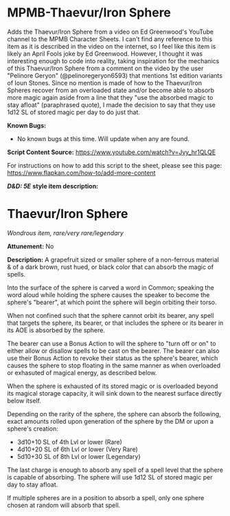 # MPMB-Thaevur/Iron Sphere
Adds the Thaevur/Iron Sphere from a video on Ed Greenwood's YouTube channel to the MPMB Character Sheets. I can't find any reference to this item as it is described in the video on the internet, so I feel like this item is likely an April Fools joke by Ed Greenwood. However, I thought it was interesting enough to code into reality, taking inspiration for the mechanics of this Thaevur/Iron Sphere from a comment on the video by the user "Pelinore Geryon" (@pelinoregeryon6593) that mentions 1st edition variants of Ioun Stones. Since no mention is made of how to the Thaevur/Iron Spheres recover from an overloaded state and/or become able to absorb more magic again aside from a line that they "use the absorbed magic to stay afloat" (paraphrased quote), I made the decision to say that they use 1d12 SL of stored magic per day to do just that.

**Known Bugs:**
- No known bugs at this time. Will update when any are found.

**Script Content Source:** https://www.youtube.com/watch?v=Jvy_hr1QLQE

For instructions on how to add this script to the sheet, please see this page: https://www.flapkan.com/how-to/add-more-content

***D&D: 5E*** **style item description:**

# Thaevur/Iron Sphere
*Wondrous item, rare/very rare/legendary*

**Attunement:** No

**Description:** A grapefruit sized or smaller sphere of a non-ferrous material & of a dark brown, rust hued, or black color that can absorb the magic of spells.

Into the surface of the sphere is carved a word in Common; speaking the word aloud while holding the sphere causes the speaker to become the sphere's "bearer", at which point the sphere will begin orbiting their torso.

When not confined such that the sphere cannot orbit its bearer, any spell that targets the sphere, its bearer, or that includes the sphere or its bearer in its AOE is absorbed by the sphere.

The bearer can use a Bonus Action to will the sphere to "turn off or on" to either allow or disallow spells to be cast on the bearer. The bearer can also use their Bonus Action to revoke their status as the sphere's bearer, which causes the sphere to stop floating in the same manner as when overloaded or exhasuted of magical energy, as described below.

When the sphere is exhausted of its stored magic or is overloaded beyond its magical storage capacity, it will sink down to the nearest surface directly below itself.

Depending on the rarity of the sphere, the sphere can absorb the following, exact amounts rolled upon generation of the sphere by the DM or upon a sphere's creation:
- 3d10+10 SL of 4th Lvl or lower (Rare)
- 4d10+20 SL of 6th Lvl or lower (Very Rare)
- 5d10+30 SL of 8th Lvl or lower (Legendary)

The last charge is enough to absorb any spell of a spell level that the sphere is capable of absorbing. The sphere will use 1d12 SL of stored magic per day to stay afloat.

If multiple spheres are in a position to absorb a spell, only one sphere chosen at random will absorb that spell.
